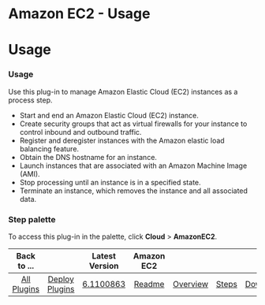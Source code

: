 
Amazon EC2 - Usage
==================

# Usage



### Usage




 


Use this plug-in to manage Amazon Elastic Cloud (EC2) instances as a process step.


* Start and end 
an Amazon Elastic Cloud (EC2) instance.
* Create security groups that act as virtual firewalls for your instance to 
control inbound and outbound traffic.
* Register and deregister instances with the Amazon elastic load balancing 
feature.
* Obtain the DNS hostname for an instance.
* Launch instances that are associated with an Amazon Machine Image 
(AMI).
* Stop processing until an instance is in a specified state.
* Terminate an instance, which removes the instance 
and all associated data.



### **Step palette**


To access this plug-in in the palette, click **Cloud** > 
**AmazonEC2**.




|Back to ...||Latest Version|Amazon EC2 ||||
| :---: | :---: | :---: | :---: | :---: | :---: | :---: |
|[All Plugins](../../index.md)|[Deploy Plugins](../README.md)|[6.1100863](https://raw.githubusercontent.com/UrbanCode/IBM-UCD-PLUGINS/main/files/AmazonEC2/AmazonEC2-6.1100863.zip)|[Readme](README.md)|[Overview](overview.md)|[Steps](steps.md)|[Downloads](downloads.md)|
